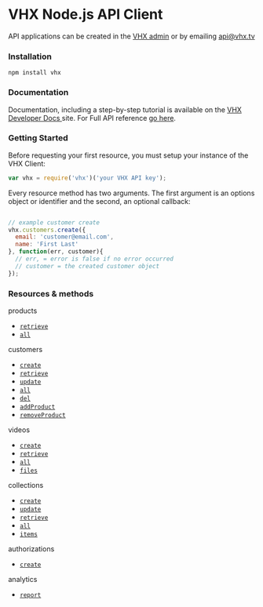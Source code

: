 # VHX Node.js API Client

API applications can be created in the [VHX admin](https://www.vhx.tv/admin/platforms) or by emailing [api@vhx.tv](mailto:api@vhx.tv)

### Installation

`npm install vhx`

### Documentation

Documentation, including a step-by-step tutorial is available on the [VHX Developer Docs ](http://dev.vhx.tv/api?javascript) site.
For Full API reference [go here](http://dev.vhx.tv/docs/api?javascript).

### Getting Started

Before requesting your first resource, you must setup your instance of the VHX Client:

```js
var vhx = require('vhx')('your VHX API key');
```

Every resource method has two arguments. The first argument is an options object or identifier and the second, an optional callback:

```js

// example customer create
vhx.customers.create({
  email: 'customer@email.com',
  name: 'First Last'
}, function(err, customer){
  // err, = error is false if no error occurred
  // customer = the created customer object
});
```

### Resources & methods

products
  * [`retrieve`](http://dev.vhx.tv/docs/api/?node#product-retrieve)
  * [`all`](http://dev.vhx.tv/docs/api/?node#product-list)

customers
  * [`create`](http://dev.vhx.tv/docs/api/?node#customer-create)
  * [`retrieve`](http://dev.vhx.tv/docs/api/?node#customer-retrieve)
  * [`update`](http://dev.vhx.tv/docs/api/?node#customer-update)
  * [`all`](http://dev.vhx.tv/docs/api/?node#customer-list)
  * [`del`](http://dev.vhx.tv/docs/api/?node#customer-delete)
  * [`addProduct`](http://dev.vhx.tv/docs/api/?node#customer-add-product)
  * [`removeProduct`](http://dev.vhx.tv/docs/api/?node#customer-remove-product)

videos
  * [`create`](http://dev.vhx.tv/docs/api/?node#videos-create)
  * [`retrieve`](http://dev.vhx.tv/docs/api?node#videos-get)
  * [`all`](http://dev.vhx.tv/docs/api?node#videos-list)
  * [`files`](http://dev.vhx.tv/docs/api/?node#videos-list-files)

collections
  * [`create`](http://dev.vhx.tv/docs/api?node#collections-create)
  * [`update`](http://dev.vhx.tv/docs/api?node#collections-update)
  * [`retrieve`](http://dev.vhx.tv/docs/api?node#collections-retrieve)
  * [`all`](http://dev.vhx.tv/docs/api?node#collections-list)
  * [`items`](http://dev.vhx.tv/docs/api?node#collection-items-list)

authorizations
  * [`create`](http://dev.vhx.tv/docs/api?node#authorizations-create)

analytics
  * [`report`](http://dev.vhx.tv/docs/api?node#analytics-report)

